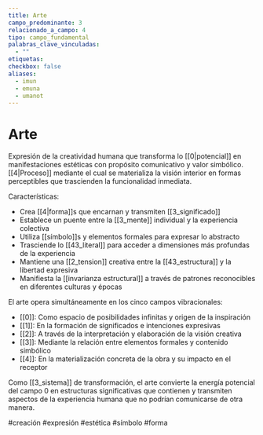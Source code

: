 ```yaml
---
title: Arte
campo_predominante: 3
relacionado_a_campo: 4
tipo: campo_fundamental
palabras_clave_vinculadas:
  - ""
etiquetas: 
checkbox: false
aliases:
  - imun
  - emuna
  - umanot
---
```


# Arte

Expresión de la creatividad humana que transforma lo [[0|potencial]] en manifestaciones estéticas con propósito comunicativo y valor simbólico. [[4|Proceso]] mediante el cual se materializa la visión interior en formas perceptibles que trascienden la funcionalidad inmediata.

Características:
- Crea [[4|forma]]s que encarnan y transmiten [[3_significado]]
- Establece un puente entre la [[3_mente]] individual y la experiencia colectiva
- Utiliza [[símbolo]]s y elementos formales para expresar lo abstracto
- Trasciende lo [[43_literal]] para acceder a dimensiones más profundas de la experiencia
- Mantiene una [[2_tension]] creativa entre la [[43_estructura]] y la libertad expresiva
- Manifiesta la [[invarianza estructural]] a través de patrones reconocibles en diferentes culturas y épocas

El arte opera simultáneamente en los cinco campos vibracionales:
- [[0]]: Como espacio de posibilidades infinitas y origen de la inspiración
- [[1]]: En la formación de significados e intenciones expresivas
- [[2]]: A través de la interpretación y elaboración de la visión creativa
- [[3]]: Mediante la relación entre elementos formales y contenido simbólico
- [[4]]: En la materialización concreta de la obra y su impacto en el receptor

Como [[3_sistema]] de transformación, el arte convierte la energía potencial del campo 0 en estructuras significativas que contienen y transmiten aspectos de la experiencia humana que no podrían comunicarse de otra manera.

#creación #expresión #estética #símbolo #forma

